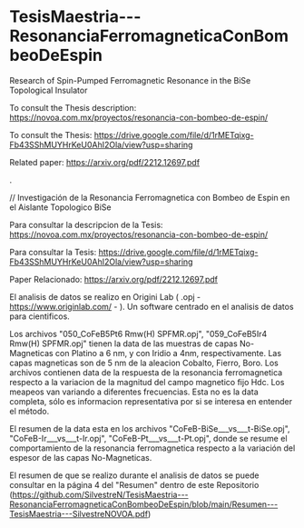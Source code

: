 # TesisMaestria---ResonanciaFerromagneticaConBombeoDeEspin

Research of Spin-Pumped Ferromagnetic Resonance in the BiSe Topological Insulator

To consult the Thesis description: https://novoa.com.mx/proyectos/resonancia-con-bombeo-de-espin/

To consult the Thesis: https://drive.google.com/file/d/1rMETqixg-Fb43SShMUYHrKeU0AhI2Ola/view?usp=sharing

Related paper: https://arxiv.org/pdf/2212.12697.pdf

.

// Investigación de la Resonancia Ferromagnetica con Bombeo de Espin en el Aislante Topologico BiSe

Para consultar la descripcion de la Tesis: https://novoa.com.mx/proyectos/resonancia-con-bombeo-de-espin/

Para consultar la Tesis: https://drive.google.com/file/d/1rMETqixg-Fb43SShMUYHrKeU0AhI2Ola/view?usp=sharing

Paper Relacionado: https://arxiv.org/pdf/2212.12697.pdf


El analisis de datos se realizo en Origini Lab ( .opj  - https://www.originlab.com/ - ).
Un software centrado en el analisis de datos para cientificos. 

Los archivos "050_CoFeB5Pt6 Rmw(H) SPFMR.opj", "059_CoFeB5Ir4 Rmw(H) SPFMR.opj" tienen la data de las muestras de capas No-Magneticas con Platino a 6 nm, y con Iridio a 4nm, respectivamente. Las capas magneticas son de 5 nm de la aleacion Cobalto, Fierro, Boro.
Los archivos contienen data de la respuesta de la resonancia ferromagnetica respecto a la variacion de la magnitud del campo magnetico fijo Hdc. Los meapeos van variando a diferentes frecuencias. Esta no es la data completa, sólo es informacion representativa por si se interesa en entender el método.

El resumen de la data esta en los archivos "CoFeB-BiSe___vs___t-BiSe.opj", "CoFeB-Ir___vs___t-Ir.opj", "CoFeB-Pt___vs___t-Pt.opj", donde se resume el comportamiento de la resonancia ferromagnetica respecto a la variación del espesor de las capas No-Magneticas. 


El resumen de que se realizo durante el analisis de datos se puede consultar en la página 4 del "Resumen" dentro de este Repositorio (https://github.com/SilvestreN/TesisMaestria---ResonanciaFerromagneticaConBombeoDeEspin/blob/main/Resumen---TesisMaestria---SilvestreNOVOA.pdf)


